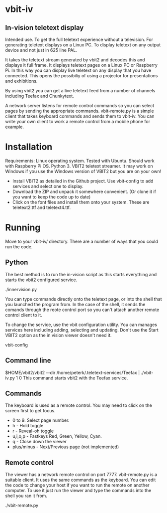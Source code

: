 # vbit-iv
## In-vision teletext display

Intended use. To get the full teletext experience without a television. For generating teletext displays on a Linux PC. To display teletext on any output device and not just in 625 line PAL.

It takes the teletext stream generated by vbit2 and decodes this and displays it full frame. It displays teletext pages on a Linux PC or Raspberry Pi. In this way you can display live teletext on any display that you have connected. This opens the possibiliy of using a projector for presentations and exhibitions.

By using vbit2 you can get a live teletext feed from a number of channels including Teefax and Chunkytext.

A network server listens for remote control commands so you can select pages by sending the appropriate commands. vbit-remote.py is a simple client that takes keyboard commands and sends them to vbit-iv. You can write your own client to work a remote control from a mobile phone for example. 

# Installation

Requirements: Linux operating system. Tested with Ubuntu. Should work with Raspberry Pi OS. Python 3. <List of Python modules to add like zmq> VBIT2 teletext streamer.
It may work on Windows if you use the Windows version of VBIT2 but you are on your own!

* Install VBIT2 as detailed in the Github project. Use vbit-config to add services and select one to display.
* Download the ZIP and unpack it somewhere convenient. (Or clone it if you want to keep the code up to date)
* Click on the font files and install them onto your system. These are teletext2.ttf and teletext4.ttf.

# Running
Move to your vbit-iv/ directory. There are a number of ways that you could run the code.
## Python
The best method is to run the in-vision script as this starts everything and starts the vbit2 configured service.

./innervision.py

You can type commands directly onto the teletext page, or into the shell that you launched the program from. In the case of the shell, it sends the comands through the reote control port so you can't attach another remote control client to it.

To change the service, use the vbit configuration utility. You can manages services here including adding, selecting and updating. Don't use the Start VBIT2 option as the in vision viewer doesn't need it.

vbit-config

## Command line
$HOME/vbit2/vbit2 --dir /home/peterk/.teletext-services/Teefax | ./vbit-iv.py 1 0
This command starts vbit2 with the Teefax service.


## Commands
The keyboard is used as a remote control. You may need to click on the screen first to get focus.
* 0 to 9. Select page number.
* h - Hold toggle
* r - Reveal-oh toggle
* u,i,o,p - Fastkeys Red, Green, Yellow, Cyan.
* q - Close down the viewer
* plus/minus - Next/Previous page (not implemented)

## Remote control
The viewer has a network remote control on port 7777. vbit-remote.py is a suitable client. It uses the same commands as the keyboard. You can edit the code to change your host if you want to run the remote on another computer. To use it just run the viewer and type the commands into the shell you ran it from.

./vbit-remote.py

